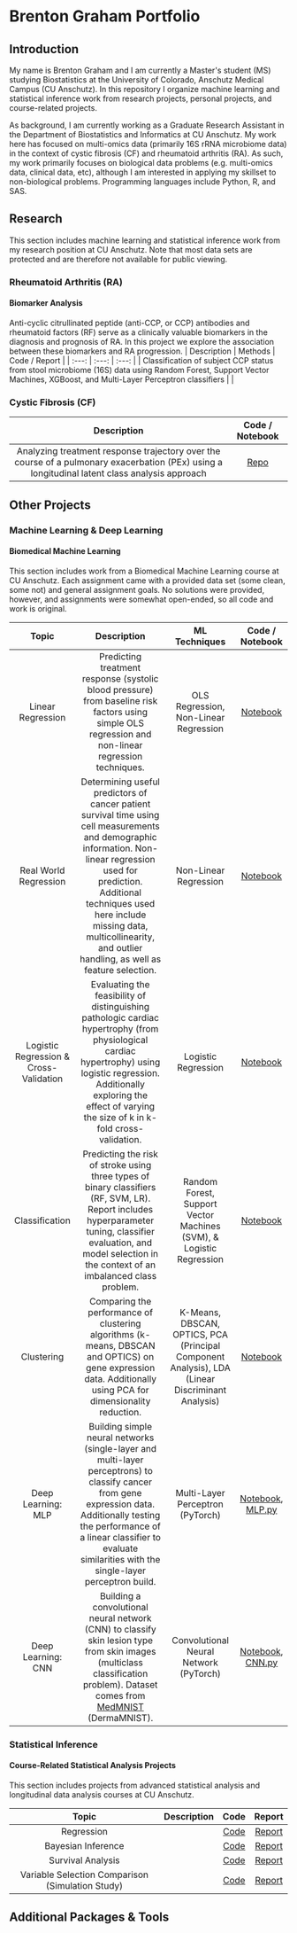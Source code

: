 # Brenton Graham Portfolio

## Introduction  
My name is Brenton Graham and I am currently a Master's student (MS) studying Biostatistics at the University of Colorado, Anschutz Medical Campus (CU Anschutz). In this repository I organize machine learning and statistical inference work from research projects, personal projects, and course-related projects. 

As background, I am currently working as a Graduate Research Assistant in the Department of Biostatistics and Informatics at CU Anschutz. My work here has focused on multi-omics data (primarily 16S rRNA microbiome data) in the context of cystic fibrosis (CF) and rheumatoid arthritis (RA). As such, my work primarily focuses on biological data problems (e.g. multi-omics data, clinical data, etc), although I am interested in applying my skillset to non-biological problems. Programming languages include Python, R, and SAS.  

## Research
This section includes machine learning and statistical inference work from my research position at CU Anschutz. Note that most data sets are protected and are therefore not available for public viewing.  

### Rheumatoid Arthritis (RA)
#### Biomarker Analysis
Anti-cyclic citrullinated peptide (anti-CCP, or CCP) antibodies and rheumatoid factors (RF) serve as a clinically valuable biomarkers in the diagnosis and prognosis of RA. In this project we explore the association between these biomarkers and RA progression.
| Description | Methods | Code / Report |
| :---: | :---: | :---: |
| Classification of subject CCP status from stool microbiome (16S) data using Random Forest, Support Vector Machines, XGBoost, and Multi-Layer Perceptron classifiers | |

### Cystic Fibrosis (CF)
| Description | Code / Notebook |
| :---: | :---: |
| Analyzing treatment response trajectory over the course of a pulmonary exacerbation (PEx) using a longitudinal latent class analysis approach | [Repo](https://github.com/BrentonGraham/inference-anschutz/tree/main/longitudinal-latent-class-analysis) |


## Other Projects  
### Machine Learning & Deep Learning
#### Biomedical Machine Learning  
This section includes work from a Biomedical Machine Learning course at CU Anschutz. Each assignment came with a provided data set (some clean, some not) and general assignment goals. No solutions were provided, however, and assignments were somewhat open-ended, so all code and work is original.  

| Topic | Description | ML Techniques | Code / Notebook |
| :---: | :---: | :---: | :---: | 
| Linear Regression | Predicting treatment response (systolic blood pressure) from baseline risk factors using simple OLS regression and non-linear regression techniques. | OLS Regression, Non-Linear Regression | [Notebook](https://github.com/BrentonGraham/biomedical-ml-anschutz/blob/main/1.%20Linear%20Regression/LinearRegression.ipynb) |
| Real World Regression | Determining useful predictors of cancer patient survival time using cell measurements and demographic information. Non-linear regression used for prediction. Additional techniques used here include missing data, multicollinearity, and outlier handling, as well as feature selection. | Non-Linear Regression | [Notebook](https://github.com/BrentonGraham/biomedical-ml-anschutz/blob/main/2.%20Real%20World%20Regression/RealWorldRegression.ipynb) |
| Logistic Regression & Cross-Validation | Evaluating the feasibility of distinguishing pathologic cardiac hypertrophy (from physiological cardiac hypertrophy) using logistic regression. Additionally exploring the effect of varying the size of k in k-fold cross-validation. | Logistic Regression | [Notebook](https://github.com/BrentonGraham/biomedical-ml-anschutz/blob/main/3.%20Logistic%20Regression%20%26%20Cross-Validation/LogisticRegression%26CrossValidation.ipynb) |
| Classification | Predicting the risk of stroke using three types of binary classifiers (RF, SVM, LR). Report includes hyperparameter tuning, classifier evaluation, and model selection in the context of an imbalanced class problem. | Random Forest, Support Vector Machines (SVM), & Logistic Regression | [Notebook](https://github.com/BrentonGraham/biomedical-ml-anschutz/tree/main/4.%20Classification%20%26%20Model%20Selection) |
| Clustering | Comparing the performance of clustering algorithms (k-means, DBSCAN and OPTICS) on gene expression data. Additionally using PCA for dimensionality reduction. | K-Means, DBSCAN, OPTICS, PCA (Principal Component Analysis), LDA (Linear Discriminant Analysis) | [Notebook](https://github.com/BrentonGraham/biomedical-ml-anschutz/tree/main/5.%20Clustering) |
| Deep Learning: MLP | Building simple neural networks (single-layer and multi-layer perceptrons) to classify cancer from gene expression data. Additionally testing the performance of a linear classifier to evaluate similarities with the single-layer perceptron build. | Multi-Layer Perceptron (PyTorch) | [Notebook](https://github.com/BrentonGraham/biomedical-ml-anschutz/blob/main/6.%20Intro%20to%20Deep%20Learning/IntroDeepLearning.ipynb), [MLP.py](https://github.com/BrentonGraham/biomedical-ml-anschutz/blob/main/6.%20Intro%20to%20Deep%20Learning/NN_MultiLayer.py) |
| Deep Learning: CNN | Building a convolutional neural network (CNN) to classify skin lesion type from skin images (multiclass classification problem). Dataset comes from [MedMNIST](https://medmnist.com/) (DermaMNIST). | Convolutional Neural Network (PyTorch) | [Notebook](https://github.com/BrentonGraham/biomedical-ml-anschutz/blob/main/7.%20Convolutional%20Neural%20Networks/ConvolutionalNeuralNetworks.ipynb), [CNN.py](https://github.com/BrentonGraham/biomedical-ml-anschutz/blob/main/7.%20Convolutional%20Neural%20Networks/ConvNetwork.py) |

### Statistical Inference

#### Course-Related Statistical Analysis Projects 
This section includes projects from advanced statistical analysis and longitudinal data analysis courses at CU Anschutz.  

| Topic | Description | Code | Report |
| :---: | :---: | :---: | :---: | 
| Regression |  | [Code](https://github.com/BrentonGraham/inference-anschutz/tree/main/adv-methods-1-regression/code) | [Report](https://github.com/BrentonGraham/inference-anschutz/blob/main/adv-methods-1-regression/reports/regression-gum-disease-report.pdf) |
| Bayesian Inference |  | [Code](https://github.com/BrentonGraham/inference-anschutz/tree/main/adv-methods-2-bayesian-inference/code) | [Report](https://github.com/BrentonGraham/inference-anschutz/blob/main/adv-methods-2-bayesian-inference/reports/bayesian-inf-report.pdf) |
| Survival Analysis |  | [Code](https://github.com/BrentonGraham/inference-anschutz/tree/main/adv-methods-3-survival-analysis/code) | [Report](https://github.com/BrentonGraham/inference-anschutz/blob/main/adv-methods-3-survival-analysis/reports/survival-analysis-report.pdf) |
| Variable Selection Comparison (Simulation Study) |  | [Code](https://github.com/BrentonGraham/inference-anschutz/tree/main/adv-methods-4-variable-selection-sim/code) | [Report](https://github.com/BrentonGraham/inference-anschutz/blob/main/adv-methods-4-variable-selection-sim/reports/variable-selection-sim-report.pdf) |


## Additional Packages & Tools


